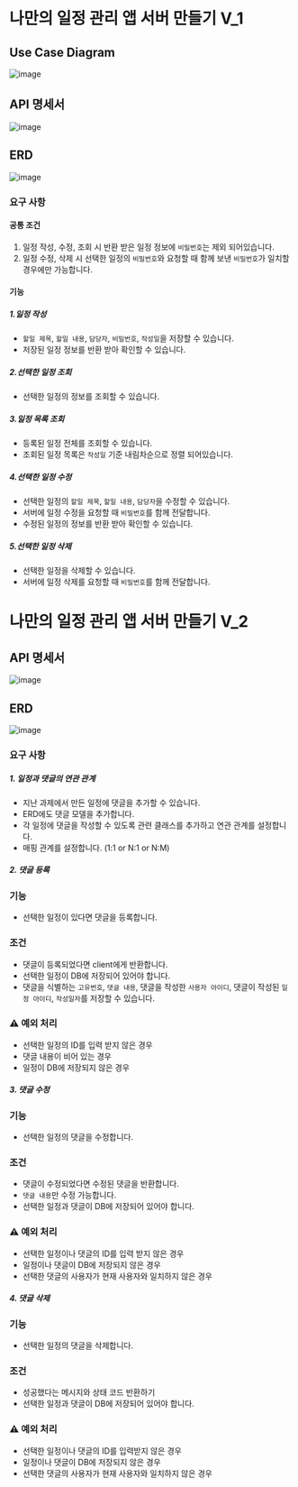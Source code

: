 # 나만의 일정 관리 앱 서버 만들기 V_1

## Use Case Diagram

![image](https://github.com/seonghoon90/homework2/assets/165642393/9696ea0f-b17f-4cf5-999f-f303f01e1103)


## API 명세서

![image](https://github.com/seonghoon90/homework2/assets/165642393/f39b6ef3-0bfc-4d01-9dce-ca8422c2a04c)


## ERD

![image](https://github.com/seonghoon90/homework2/assets/165642393/476c361b-33d1-4bf5-a875-6ba6a1810c77)

### 요구 사항

#### 공통 조건

1. 일정 작성, 수정, 조회 시 반환 받은 일정 정보에 `비밀번호`는 제외 되어있습니다.
2. 일정 수정, 삭제 시 선택한 일정의 `비밀번호`와 요청할 때 함께 보낸 `비밀번호`가 일치할 경우에만 가능합니다.

#### 기능

##### 1.일정 작성
 - `할일 제목`, `할일 내용`, `담당자`, `비밀번호`, `작성일`을 저장할 수 있습니다.
 - 저장된 일정 정보를 반환 받아 확인할 수 있습니다.
    
##### 2.선택한 일정 조회
 - 선택한 일정의 정보를 조회할 수 있습니다.

##### 3.일정 목록 조회
 - 등록된 일정 전체를 조회할 수 있습니다.
 - 조회된 일정 목록은 `작성일` 기준 내림차순으로 정렬 되어있습니다.

##### 4.선택한 일정 수정
 - 선택한 일정의 `할일 제목`, `할일 내용`, `담당자`을 수정할 수 있습니다.
 - 서버에 일정 수정을 요청할 때 `비밀번호`를 함께 전달합니다.
 - 수정된 일정의 정보를 반환 받아 확인할 수 있습니다.

##### 5.선택한 일정 삭제
 - 선택한 일정을 삭제할 수 있습니다.
 - 서버에 일정 삭제를 요청할 때 `비밀번호`를 함께 전달합니다.


# 나만의 일정 관리 앱 서버 만들기 V_2

## API 명세서
![image](https://github.com/seonghoon90/homework2/assets/165642393/e763a03f-66b4-41fd-beff-a8956bfcea0f)


## ERD
![image](https://github.com/seonghoon90/homework2/assets/165642393/721ca69a-df20-4895-bf36-e0ba9389e3f9)


### 요구 사항

##### 1. 일정과 댓글의 연관 관계
- 지난 과제에서 만든 일정에 댓글을 추가할 수 있습니다.
- ERD에도 댓글 모델을 추가합니다.
- 각 일정에 댓글을 작성할 수 있도록 관련 클래스를 추가하고 연관 관계를 설정합니다.
- 매핑 관계를 설정합니다. (1:1 or N:1 or N:M)

##### 2. 댓글 등록
### 기능
- 선택한 일정이 있다면 댓글을 등록합니다.

### 조건
- 댓글이 등록되었다면 client에게 반환합니다.
- 선택한 일정이 DB에 저장되어 있어야 합니다.
- 댓글을 식별하는 `고유번호`, `댓글 내용`, 댓글을 작성한 `사용자 아이디`, 댓글이 작성된 `일정 아이디`, `작성일자`를 저장할 수 있습니다.

### ⚠️ 예외 처리
- 선택한 일정의 ID를 입력 받지 않은 경우
- 댓글 내용이 비어 있는 경우
- 일정이 DB에 저장되지 않은 경우

##### 3. 댓글 수정
### 기능
- 선택한 일정의 댓글을 수정합니다.

### 조건
- 댓글이 수정되었다면 수정된 댓글을 반환합니다.
- `댓글 내용`만 수정 가능합니다.
- 선택한 일정과 댓글이 DB에 저장되어 있어야 합니다.

### ⚠️ 예외 처리
- 선택한 일정이나 댓글의 ID를 입력 받지 않은 경우
- 일정이나 댓글이 DB에 저장되지 않은 경우
- 선택한 댓글의 사용자가 현재 사용자와 일치하지 않은 경우

##### 4. 댓글 삭제
### 기능
- 선택한 일정의 댓글을 삭제합니다.

### 조건
- 성공했다는 메시지와 상태 코드 반환하기
- 선택한 일정과 댓글이 DB에 저장되어 있어야 합니다.

### ⚠️ 예외 처리
- 선택한 일정이나 댓글의 ID를 입력받지 않은 경우
- 일정이나 댓글이 DB에 저장되지 않은 경우
- 선택한 댓글의 사용자가 현재 사용자와 일치하지 않은 경우
